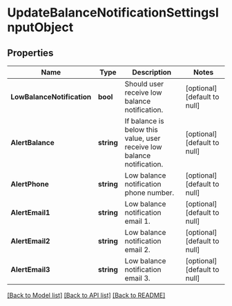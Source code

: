 # UpdateBalanceNotificationSettingsInputObject

## Properties
Name | Type | Description | Notes
------------ | ------------- | ------------- | -------------
**LowBalanceNotification** | **bool** | Should user receive low balance notification. | [optional] [default to null]
**AlertBalance** | **string** | If balance is below this value, user receive low balance notification. | [optional] [default to null]
**AlertPhone** | **string** | Low balance notification phone number. | [optional] [default to null]
**AlertEmail1** | **string** | Low balance notification email 1. | [optional] [default to null]
**AlertEmail2** | **string** | Low balance notification email 2. | [optional] [default to null]
**AlertEmail3** | **string** | Low balance notification email 3. | [optional] [default to null]

[[Back to Model list]](../README.md#documentation-for-models) [[Back to API list]](../README.md#documentation-for-api-endpoints) [[Back to README]](../README.md)


